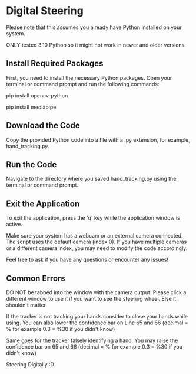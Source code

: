 # Digital Steering
Please note that this assumes you already have Python installed on your system.

ONLY tested 3.10 Python so it might not work in newer and older versions

## Install Required Packages
First, you need to install the necessary Python packages. Open your terminal or command prompt and run the following commands:

pip install opencv-python

pip install mediapipe

## Download the Code
Copy the provided Python code into a file with a .py extension, for example, hand_tracking.py.

## Run the Code
Navigate to the directory where you saved hand_tracking.py using the terminal or command prompt.

## Exit the Application
To exit the application, press the 'q' key while the application window is active.

Make sure your system has a webcam or an external camera connected. The script uses the default camera (index 0). If you have multiple cameras or a different camera index, you may need to modify the code accordingly.

Feel free to ask if you have any questions or encounter any issues!

## Common Errors
DO NOT be tabbed into the window with the camera output. Please click a different window to use it if you want to see the steering wheel. Else it shouldn't matter.

If the tracker is not tracking your hands consider to close your hands while using. You can also lower the confidence bar on Line 65 and 66 (decimal = % for example 0.3 = %30 if you didn't know)

Same goes for the tracker falsely identifying a hand. You may raise the confidence bar on 65 and 66 (decimal = % for example 0.3 = %30 if you didn't know)

Steering Digitally :D
